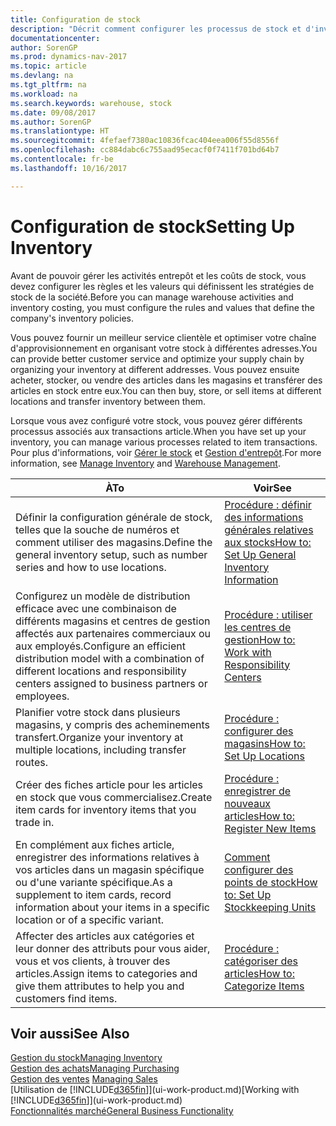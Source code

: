 ```yaml
---
title: Configuration de stock
description: "Décrit comment configurer les processus de stock et d'inventaire, y compris les acheminements pour le transfert et les magasins, tels que des entrepôts."
documentationcenter: 
author: SorenGP
ms.prod: dynamics-nav-2017
ms.topic: article
ms.devlang: na
ms.tgt_pltfrm: na
ms.workload: na
ms.search.keywords: warehouse, stock
ms.date: 09/08/2017
ms.author: SorenGP
ms.translationtype: HT
ms.sourcegitcommit: 4fefaef7380ac10836fcac404eea006f55d8556f
ms.openlocfilehash: cc884dabc6c755aad95ecacf0f7411f701bd64b7
ms.contentlocale: fr-be
ms.lasthandoff: 10/16/2017

---
```

# <a name="setting-up-inventory"></a><span data-ttu-id="82f21-103">Configuration de stock</span><span class="sxs-lookup"><span data-stu-id="82f21-103">Setting Up Inventory</span></span>
<span data-ttu-id="82f21-104">Avant de pouvoir gérer les activités entrepôt et les coûts de stock, vous devez configurer les règles et les valeurs qui définissent les stratégies de stock de la société.</span><span class="sxs-lookup"><span data-stu-id="82f21-104">Before you can manage warehouse activities and inventory costing, you must configure the rules and values that define the company's inventory policies.</span></span>

<span data-ttu-id="82f21-105">Vous pouvez fournir un meilleur service clientèle et optimiser votre chaîne d'approvisionnement en organisant votre stock à différentes adresses.</span><span class="sxs-lookup"><span data-stu-id="82f21-105">You can provide better customer service and optimize your supply chain by organizing your inventory at different addresses.</span></span> <span data-ttu-id="82f21-106">Vous pouvez ensuite acheter, stocker, ou vendre des articles dans les magasins et transférer des articles en stock entre eux.</span><span class="sxs-lookup"><span data-stu-id="82f21-106">You can then buy, store, or sell items at different locations and transfer inventory between them.</span></span>

<span data-ttu-id="82f21-107">Lorsque vous avez configuré votre stock, vous pouvez gérer différents processus associés aux transactions article.</span><span class="sxs-lookup"><span data-stu-id="82f21-107">When you have set up your inventory, you can manage various processes related to item transactions.</span></span> <span data-ttu-id="82f21-108">Pour plus d'informations, voir [Gérer le stock](inventory-manage-inventory.md) et [Gestion d'entrepôt](warehouse-manage-warehouse.md).</span><span class="sxs-lookup"><span data-stu-id="82f21-108">For more information, see [Manage Inventory](inventory-manage-inventory.md) and [Warehouse Management](warehouse-manage-warehouse.md).</span></span>

| <span data-ttu-id="82f21-109">À</span><span class="sxs-lookup"><span data-stu-id="82f21-109">To</span></span> | <span data-ttu-id="82f21-110">Voir</span><span class="sxs-lookup"><span data-stu-id="82f21-110">See</span></span> |
| --- | --- |
| <span data-ttu-id="82f21-111">Définir la configuration générale de stock, telles que la souche de numéros et comment utiliser des magasins.</span><span class="sxs-lookup"><span data-stu-id="82f21-111">Define the general inventory setup, such as number series and how to use locations.</span></span> |[<span data-ttu-id="82f21-112">Procédure : définir des informations générales relatives aux stocks</span><span class="sxs-lookup"><span data-stu-id="82f21-112">How to: Set Up General Inventory Information</span></span>](inventory-how-setup-general.md) |
|<span data-ttu-id="82f21-113">Configurez un modèle de distribution efficace avec une combinaison de différents magasins et centres de gestion affectés aux partenaires commerciaux ou aux employés.</span><span class="sxs-lookup"><span data-stu-id="82f21-113">Configure an efficient distribution model with a combination of different locations and responsibility centers assigned to business partners or employees.</span></span>|[<span data-ttu-id="82f21-114">Procédure : utiliser les centres de gestion</span><span class="sxs-lookup"><span data-stu-id="82f21-114">How to: Work with Responsibility Centers</span></span>](inventory-responsibility-centers.md)|
| <span data-ttu-id="82f21-115">Planifier votre stock dans plusieurs magasins, y compris des acheminements transfert.</span><span class="sxs-lookup"><span data-stu-id="82f21-115">Organize your inventory at multiple locations, including transfer routes.</span></span> |[<span data-ttu-id="82f21-116">Procédure : configurer des magasins</span><span class="sxs-lookup"><span data-stu-id="82f21-116">How to: Set Up Locations</span></span>](inventory-how-register-new-items.md) |
| <span data-ttu-id="82f21-117">Créer des fiches article pour les articles en stock que vous commercialisez.</span><span class="sxs-lookup"><span data-stu-id="82f21-117">Create item cards for inventory items that you trade in.</span></span> |[<span data-ttu-id="82f21-118">Procédure : enregistrer de nouveaux articles</span><span class="sxs-lookup"><span data-stu-id="82f21-118">How to: Register New Items</span></span>](inventory-how-register-new-items.md) |
|<span data-ttu-id="82f21-119">En complément aux fiches article, enregistrer des informations relatives à vos articles dans un magasin spécifique ou d'une variante spécifique.</span><span class="sxs-lookup"><span data-stu-id="82f21-119">As a supplement to item cards, record information about your items in a specific location or of a specific variant.</span></span>|[<span data-ttu-id="82f21-120">Comment configurer des points de stock</span><span class="sxs-lookup"><span data-stu-id="82f21-120">How to: Set Up Stockkeeping Units</span></span>](inventory-how-to-set-up-stockkeeping-units.md)|
| <span data-ttu-id="82f21-121">Affecter des articles aux catégories et leur donner des attributs pour vous aider, vous et vos clients, à trouver des articles.</span><span class="sxs-lookup"><span data-stu-id="82f21-121">Assign items to categories and give them attributes to help you and customers find items.</span></span> |[<span data-ttu-id="82f21-122">Procédure : catégoriser des articles</span><span class="sxs-lookup"><span data-stu-id="82f21-122">How to: Categorize Items</span></span>](inventory-how-categorize-items.md) |

## <a name="see-also"></a><span data-ttu-id="82f21-123">Voir aussi</span><span class="sxs-lookup"><span data-stu-id="82f21-123">See Also</span></span>
[<span data-ttu-id="82f21-124">Gestion du stock</span><span class="sxs-lookup"><span data-stu-id="82f21-124">Managing Inventory</span></span>](inventory-manage-inventory.md)  
[<span data-ttu-id="82f21-125">Gestion des achats</span><span class="sxs-lookup"><span data-stu-id="82f21-125">Managing Purchasing</span></span>](purchasing-manage-purchasing.md)  
<span data-ttu-id="82f21-126">[Gestion des ventes](sales-manage-sales.md)  </span><span class="sxs-lookup"><span data-stu-id="82f21-126">[Managing Sales](sales-manage-sales.md)  </span></span>  
<span data-ttu-id="82f21-127">[Utilisation de [!INCLUDE[d365fin](includes/d365fin_md.md)]](ui-work-product.md)</span><span class="sxs-lookup"><span data-stu-id="82f21-127">[Working with [!INCLUDE[d365fin](includes/d365fin_md.md)]](ui-work-product.md)</span></span>  
[<span data-ttu-id="82f21-128">Fonctionnalités marché</span><span class="sxs-lookup"><span data-stu-id="82f21-128">General Business Functionality</span></span>](ui-across-business-areas.md)

